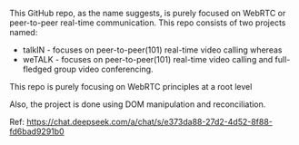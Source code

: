 This GitHub repo, as the name suggests, is purely focused on WebRTC or peer-to-peer real-time communication. This repo consists of two projects named:
  - talkIN - focuses on peer-to-peer(101) real-time video calling whereas
  - weTALK - focuses on peer-to-peer(101) real-time video calling and full-fledged group video conferencing.

This repo is purely focusing on WebRTC principles at a root level 

Also, the project is done using DOM manipulation and reconciliation.

Ref: https://chat.deepseek.com/a/chat/s/e373da88-27d2-4d52-8f88-fd6bad9291b0 
